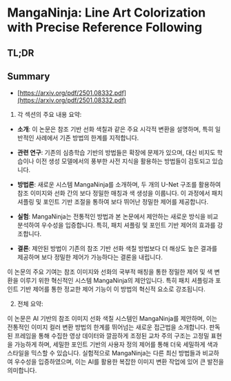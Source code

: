 # MangaNinja: Line Art Colorization with Precise Reference Following
## TL;DR
## Summary
- [https://arxiv.org/pdf/2501.08332.pdf](https://arxiv.org/pdf/2501.08332.pdf)

1. 각 섹션의 주요 내용 요약:

- **소개**: 이 논문은 참조 기반 선화 색칠과 같은 주요 시각적 변환을 설명하며, 특히 일반적인 사례에서 기존 방법의 한계를 지적합니다.

- **관련 연구**: 기존의 심층학습 기반의 방법들은 확장에 문제가 있으며, 대신 비지도 학습이나 이전 생성 모델에서의 풍부한 사전 지식을 활용하는 방법들이 검토되고 있습니다.

- **방법론**: 새로운 시스템 MangaNinja를 소개하며, 두 개의 U-Net 구조를 활용하여 참조 이미지와 선화 간의 보다 정밀한 매칭과 색 생성을 이룹니다. 이 과정에서 패치 셔플링 및 포인트 기반 조절을 통하여 보다 뛰어난 정밀한 제어를 제공합니다.

- **실험**: MangaNinja는 전통적인 방법과 본 논문에서 제안하는 새로운 방식을 비교 분석하여 우수성을 입증합니다. 특히, 패치 셔플링 및 포인트 기반 제어의 효과를 강조합니다.

- **결론**: 제안된 방법이 기존의 참조 기반 선화 색칠 방법보다 더 해상도 높은 결과를 제공하며 보다 정밀한 제어가 가능하다는 결론을 내립니다.

이 논문의 주요 기여는 참조 이미지와 선화의 국부적 매칭을 통한 정밀한 제어 및 색 변환을 이루기 위한 혁신적인 시스템 MangaNinja의 제안입니다. 특히 패치 셔플링과 포인트 기반 제어를 통한 정교한 제어 기능이 이 방법의 혁신적 요소로 강조됩니다.

2. 전체 요약:

이 논문은 AI 기반의 참조 이미지 선화 색칠 시스템인 MangaNinja를 제안하며, 이는 전통적인 이미지 컬러 변환 방법의 한계를 뛰어넘는 새로운 접근법을 소개합니다. 판독된 프레임을 통해 수집한 영상 데이터와 깔끔하게 조정된 교차 주의 구조는 고정밀 표현을 가능하게 하며, 세밀한 포인트 기반의 사용자 정의 제어를 통해 더욱 세밀하게 색과 스타일을 믹스할 수 있습니다. 실험적으로 MangaNinja는 다른 최신 방법들과 비교하여 우수성을 입증하였으며, 이는 AI를 활용한 복잡한 이미지 변환 작업에 있어 큰 발전을 의미합니다.
